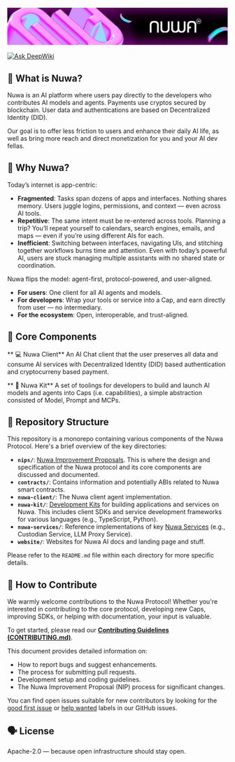 ![nuwa ai readme banner](website/docs/public/assets/readme-bg.png)

[![Ask DeepWiki](https://deepwiki.com/badge.svg)](https://deepwiki.com/nuwa-protocol/nuwa)

## 🧠 What is Nuwa?
Nuwa is an AI platform where users pay directly to the developers who contributes AI models and agents. Payments use cryptos secured by blockchain. User data and authentications are based on Decentralized Identity (DID).

Our goal is to offer less friction to users and enhance their daily AI life, as well as bring more reach and direct monetization for you and your AI dev fellas.

## 🚀 Why Nuwa?
Today’s internet is app-centric:
- **Fragmented**: Tasks span dozens of apps and interfaces. Nothing shares memory. Users juggle logins, permissions, and context — even across AI tools.
- **Repetitive**: The same intent must be re-entered across tools. Planning a trip? You’ll repeat yourself to calendars, search engines, emails, and maps — even if you’re using different AIs for each.
- **Inefficient**: Switching between interfaces, navigating UIs, and stitching together workflows burns time and attention. Even with today’s powerful AI, users are stuck managing multiple assistants with no shared state or coordination.

Nuwa flips the model: agent-first, protocol-powered, and user-aligned.
- **For users**: One client for all AI agents and models.
- **For developers**: Wrap your tools or service into a Cap, and earn directly from user — no intermediary.
- **For the ecosystem**: Open, interoperable, and trust-aligned.


## 🔧 Core Components

** 💻 Nuwa Client**
An AI Chat client that the user preserves all data and consume AI services with Decentralized Identity (DID) based authentication and cryptocurreny based payment.

** 🧰 Nuwa Kit**
A set of toolings for developers to build and launch AI models and agents into Caps (i.e. capabilities), a simple abstraction consisted of Model, Prompt and MCPs.

## 📂 Repository Structure

This repository is a monorepo containing various components of the Nuwa Protocol. Here's a brief overview of the key directories:

*   **`nips/`**: [Nuwa Improvement Proposals](nips/README.md). This is where the design and specification of the Nuwa protocol and its core components are discussed and documented.
*   **`contracts/`**: Contains information and potentially ABIs related to Nuwa smart contracts.
*   **`nuwa-client/`**: The Nuwa client agent implementation.
*   **`nuwa-kit/`**: [Development Kits](./nuwa-kit/README.md) for building applications and services on Nuwa. This includes client SDKs and service development frameworks for various languages (e.g., TypeScript, Python).
*   **`nuwa-services/`**: Reference implementations of key [Nuwa Services](./nuwa-services/README.md) (e.g., Custodian Service, LLM Proxy Service).
*   **`website/`**: Websites for Nuwa AI docs and landing page and stuff.

Please refer to the `README.md` file within each directory for more specific details.

## 🤝 How to Contribute

We warmly welcome contributions to the Nuwa Protocol! Whether you're interested in contributing to the core protocol, developing new Caps, improving SDKs, or helping with documentation, your input is valuable.

To get started, please read our **[Contributing Guidelines (CONTRIBUTING.md)](./CONTRIBUTING.md)**.

This document provides detailed information on:
- How to report bugs and suggest enhancements.
- The process for submitting pull requests.
- Development setup and coding guidelines.
- The Nuwa Improvement Proposal (NIP) process for significant changes.

You can find open issues suitable for new contributors by looking for the [good first issue](https://github.com/rooch-network/nuwa/labels/good%20first%20issue) or [help wanted](https://github.com/rooch-network/nuwa/labels/help%20wanted) labels in our GitHub issues.


## 🗣️ License
Apache-2.0 — because open infrastructure should stay open.

